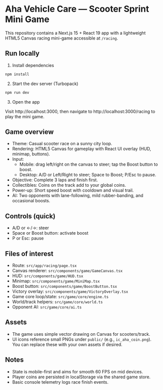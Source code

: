 # Aha Vehicle Care — Scooter Sprint Mini Game

This repository contains a Next.js 15 + React 19 app with a lightweight HTML5 Canvas racing mini-game accessible at `/racing`.

## Run locally

1. Install dependencies

```bash
npm install
```

2. Start the dev server (Turbopack)

```bash
npm run dev
```

3. Open the app

Visit http://localhost:3000, then navigate to http://localhost:3000/racing to play the mini game.

## Game overview

- Theme: Casual scooter race on a sunny city loop.
- Rendering: HTML5 Canvas for gameplay with React UI overlay (HUD, minimap, buttons).
- Input:
  - Mobile: drag left/right on the canvas to steer; tap the Boost button to boost.
  - Desktop: A/D or Left/Right to steer; Space to Boost; P/Esc to pause.
- Objective: Complete 3 laps and finish first.
- Collectibles: Coins on the track add to your global coins.
- Power-up: Short speed boost with cooldown and visual trail.
- AI: Two opponents with lane-following, mild rubber-banding, and occasional boosts.

## Controls (quick)
- A/D or ←/→: steer
- Space or Boost button: activate boost
- P or Esc: pause

## Files of interest
- Route: `src/app/racing/page.tsx`
- Canvas renderer: `src/components/game/GameCanvas.tsx`
- HUD: `src/components/game/HUD.tsx`
- Minimap: `src/components/game/MiniMap.tsx`
- Boost button: `src/components/game/BoostButton.tsx`
- Victory overlay: `src/components/game/VictoryOverlay.tsx`
- Game core loop/state: `src/game/core/engine.ts`
- World/track helpers: `src/game/core/world.ts`
- Opponent AI: `src/game/core/ai.ts`

## Assets
- The game uses simple vector drawing on Canvas for scooters/track.
- UI icons reference small PNGs under `public/` (e.g., `ic_aha_coin.png`). You can replace these with your own assets if desired.

## Notes
- State is mobile-first and aims for smooth 60 FPS on mid devices.
- Player coins are persisted in localStorage via the shared game store.
- Basic console telemetry logs race finish events.

